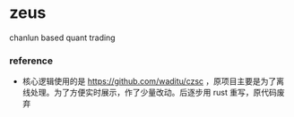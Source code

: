 # zeus

chanlun based quant trading

### reference

- 核心逻辑使用的是 https://github.com/waditu/czsc ，原项目主要是为了离线处理。为了方便实时展示，作了少量改动。后逐步用 rust 重写，原代码废弃
